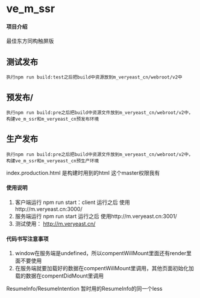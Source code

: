 # ve_m_ssr

#### 项目介绍
最佳东方同构触屏版

## 测试发布
    执行npm run build:test之后把build中资源放到m_veryeast_cn/webroot/v2中
## 预发布/
    执行npm run build:pre之后把build中资源文件放到m_veryeast_cn/webroot/v2中，构建ve_m_ssr和m_veryeast_cn预发布环境
## 生产发布
    执行npm run build:pre之后把build中资源文件放到m_veryeast_cn/webroot/v2中，构建ve_m_ssr和m_veryeast_cn预生产环境

index.production.html 是构建时用到的html
这个master权限我有

#### 使用说明
1. 客户端运行 npm run start：client 运行之后 使用http://m.veryeast.cn:3000/
2. 服务端运行 npm run start 运行之后 使用http://m.veryeast.cn:3001/
3. 测试使用： http://m.veryeast.cn/

#### 代码书写注意事项
1. window在服务端是undefined，所以compentWillMount里面还有render里面不要使用
2. 在服务端就要加载好的数据在compentWillMount里调用，其他页面初始化加载的数据在compentDidMount里调用


ResumeInfo/ResumeIntention   暂时用的ResumeInfo的同一个less